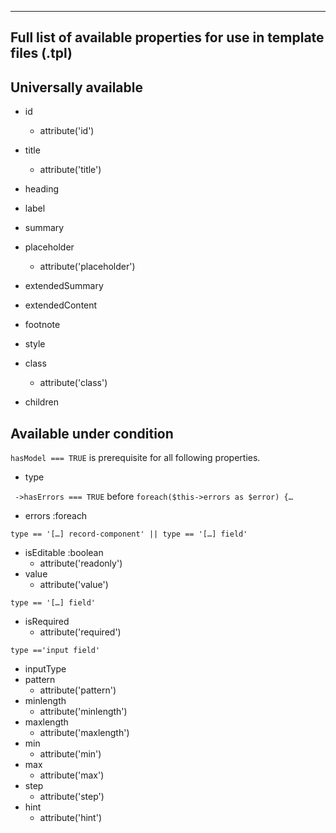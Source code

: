 --------------------------------
Full list of available properties
for use in template files (.tpl)
--------------------------------
## Universally available
 - id
   - attribute('id')
 - title
   - attribute('title')
 - heading
 - label
 - summary
 - placeholder
   - attribute('placeholder')
 - extendedSummary
 - extendedContent
 - footnote
 - style
 - class
   - attribute('class')

 - children

## Available under condition
`hasModel === TRUE` is prerequisite for all following properties. 
 - type

` ->hasErrors === TRUE` before `foreach($this->errors as $error) {…`
 - errors :foreach

`type == '[…] record-component' || type == '[…] field'`
 - isEditable :boolean
   - attribute('readonly')
 - value
   - attribute('value')

`type == '[…] field'`
 - isRequired
   - attribute('required')

`type =='input field'`
 - inputType
 - pattern
   - attribute('pattern')
 - minlength
   - attribute('minlength')
 - maxlength
   - attribute('maxlength')
 - min
   - attribute('min')
 - max
   - attribute('max')
 - step
   - attribute('step')
 - hint
   - attribute('hint')
